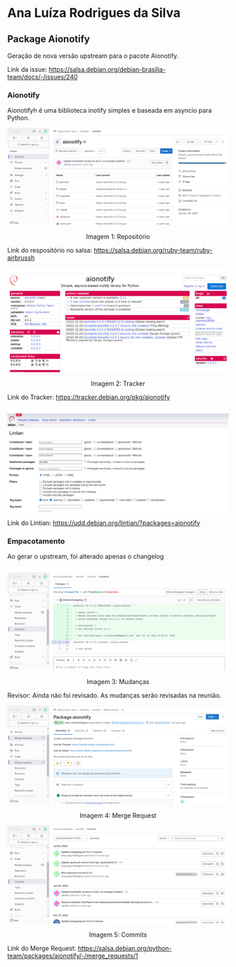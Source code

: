 # Ana Luíza Rodrigues da Silva

## Package Aionotify
Geração de nova versão upstream para o pacote Aionotify.

Link da issue: <https://salsa.debian.org/debian-brasilia-team/docs/-/issues/240>

###  Aionotify
Aionotifyh é uma biblioteca inotify simples e baseada em asyncio para Python.

![Imagem 1](./assets/ana_luiza/aionotify-repo.png)
<div align="center">
  Imagem 1: Repositório
</div>

Link do respositório no salsa: <https://salsa.debian.org/ruby-team/ruby-airbrussh>

![Imagem 2](./assets/ana_luiza/aionotify-tracker.png)
<div align="center">
  Imagem 2: Tracker
</div>

Link do Tracker: <https://tracker.debian.org/pkg/aionotify>

![Imagem 3](./assets/ana_luiza/aionotify-lintian.png)

Link do Lintian: <https://udd.debian.org/lintian/?packages=aionotify>

### Empacotamento
Ao gerar o upstream, foi alterado apenas o changelog

![Imagem 4](./assets/ana_luiza/aionotify-changes.png)
<div align="center">
  Imagem 3: Mudanças
</div>


Revisor: Ainda não foi revisado. As mudanças serão revisadas na reunião.

![Imagem 4](./assets/ana_luiza/aionotify-mr.png)
<div align="center">
  Imagem 4: Merge Request
</div>

![Imagem 5](./assets/ana_luiza/aionotify-commit.png)
<div align="center">
  Imagem 5: Commits
</div>

Link do Merge Request: <https://salsa.debian.org/python-team/packages/aionotify/-/merge_requests/1>